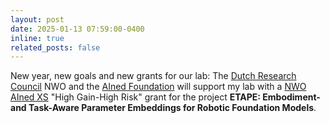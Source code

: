```yaml
---
layout: post
date: 2025-01-13 07:59:00-0400
inline: true
related_posts: false
---
```


New year, new goals and new grants for our lab: The [Dutch Research Council](https://www.nwo.nl/en) NWO and the [AIned Foundation](https://ained.nl/en/) will support my lab with a [NWO AIned XS](https://www.nwo.nl/en/researchprogrammes/national-growth-fund/ained/ained-xs-europe) "High Gain-High Risk" grant for the project **ETAPE: Embodiment- and Task-Aware Parameter Embeddings for Robotic Foundation Models**.
